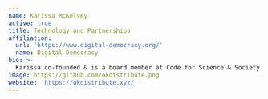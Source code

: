 ```yaml
---
name: Karissa McKelvey
active: true
title: Technology and Partnerships
affiliation:
  url: 'https://www.digital-democracy.org/'
  name: Digital Democracy
bio: >-
  Karissa co-founded & is a board member at Code for Science & Society and worked on Dat since 2014. She is currently an open source developer at Digital Democracy. Former [academic](http://scholar.google.com/citations?user=RM2tB8EAAAAJ&hl=en) experienced in building interactive data visualization and collaboration tools.
image: https://github.com/okdistribute.png
website: 'https://okdistribute.xyz/'
---
```

